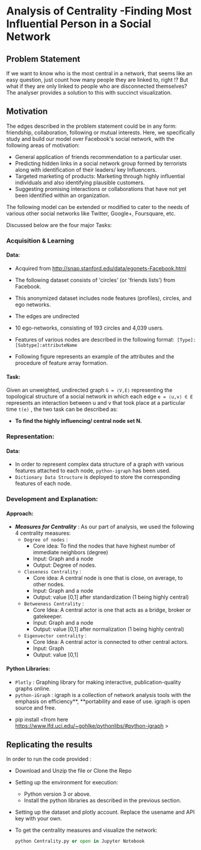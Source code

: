 # Analysis of Centrality -Finding Most Influential Person in a Social Network 

## Problem Statement

If we want to know who is the most central in a network, that seems like an easy question, just count how many people they are linked to, right !? But what if they are only linked to people who are disconnected themselves? The analyser provides a solution to this with succinct visualization.



## Motivation
The edges described in the problem statement could be in any form: friendship, collaboration, following or mutual interests. Here, we specifically study and build our model over Facebook's social network, with the following areas of motivation:

* General application of friends recommendation to a particular user.
* Predicting hidden links in a social network group formed by terrorists along with identification of their leaders/ key
  Influencers.
* Targeted marketing of products: Marketing through highly influential individuals and also identifying plausible customers.
* Suggesting promising interactions or collaborations that have not yet been identified within an organization. 

The following model can be extended or modified to cater to the needs of various other social networks like Twitter, Google+, Foursquare, etc.

Discussed below are the four major Tasks:

### Acquisition & Learning
#### Data: 
* Acquired from http://snap.stanford.edu/data/egonets-Facebook.html

* The following dataset consists of 'circles' (or 'friends lists') from Facebook.

* This anonymized dataset includes node features (profiles), circles, and ego networks.

* The edges are undirected

*  10 ego-networks, consisting of 193 circles and 4,039 users.

*  Features of various nodes are described in the following format:` [Type]:[Subtype]:attributeName` 

*  Following figure represents an example of the attributes and the procedure of feature array formation.




#### Task: 

 Given an unweighted, undirected graph `G = ⟨V,E⟩`  representing the topological structure of a social network in which each edge `e = ⟨u,v⟩ ∈ E`  represents an interaction between u and v that took place at a particular time `t(e)` , the two task can be described as:

 * **To find the highly influencing/ central node set N.**


### Representation:
#### Data: 

* In order to represent complex data structure of a graph with various features attached to each node, `python-igraph` has been used.
* `Dictionary Data Structure` is deployed to store the corresponding features of each node.

### Development and Explanation:
#### Approach:

* ***Measures for Centrality***  : As our part of analysis, we used the following 4 centrality measures:
  * `Degree of nodes` : 
    - Core idea: To find the nodes that have highest number of  immediate neighbors (degree)
    - Input: Graph and a node 
    - Output: Degree of nodes.
  * `Closeness Centrality` : 
    * Core idea: A central node is one that is close, on average, to other nodes.
    * Input: Graph and a node 
    * Output: value [0,1] after standardization (1 being highly central)
  * `Betweeness Centrality` :
    * Core Idea: A central actor is one that acts as a bridge, broker or gatekeeper.
    * Input: Graph and a node 
    * Output: value [0,1] after normalization (1 being highly central)
  * `Eigenvector centrality` :
    * Core Idea: A central actor is connected to other central actors.
    * Input: Graph
    * Output: value [0,1] 


#### Python Libraries:

* `Plotly` : Graphing library for making interactive, publication-quality graphs online. 
* `python-iGraph` : igraph is a collection of network analysis tools with the emphasis on efficiency**, **portability and ease of use. igraph is open source and free. 
 - pip install <from here https://www.lfd.uci.edu/~gohlke/pythonlibs/#python-igraph >


## Replicating the results

In order to run the code provided :

* Download and Unzip the file or Clone the Repo 

* Setting up the environment for execution:

  * Python version 3 or above.
  * Install the python libraries as described in the previous section.

* Setting up the dataset and plotly account. Replace the usename and API key with your own. 


* To get the centrality measures and visualize the network:

  ```python
  python Centrality.py or open in Jupyter Notebook
  ```
